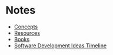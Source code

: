 # Notes
- [Concepts](concepts.md)
- [Resources](resources.md)
- [Books](books.md)
- [Software Development Ideas Timeline](software-development-ideas-timeline.md)
